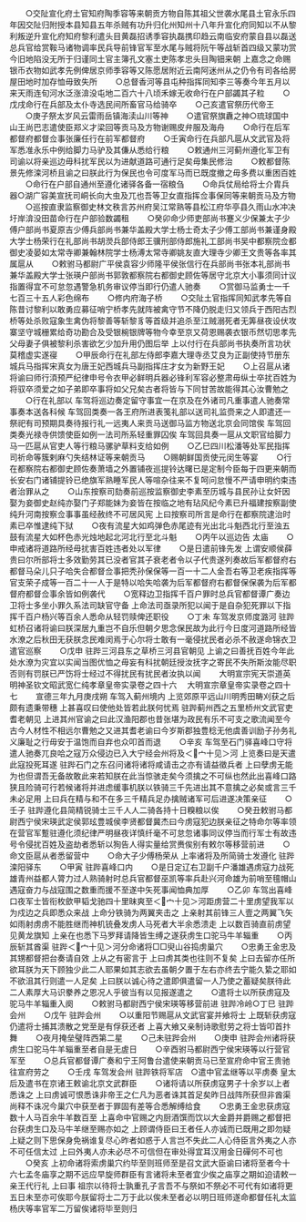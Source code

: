 <!-- { "loadSidebar": true } -->
　　○交阯宣化府土官知府陶季容等来朝贡方物自陈其祖父世袭水尾县土官永乐四年因交阯归附授本县知县五年杀贼有功升归化州知州十八年升宣化府同知以不从黎利叛逆升宣化府知府黎利遣头目黄磊招诱季容执磊携印趋云南临安府蒙自县以磊送总兵官给赏鞍马诸物调率民兵导前锋官军至水尾与贼将阮午等战斩首四级又蒙功赏今旧地陷没无所于归谨同土官主簿孔文塞土吏陈孝忠头目陶钿来朝  上嘉念之命赐银币衣物如武孝先例俾居京师季容等又陈愿居附近云南阿迷州从之仍令有司各给房屋田地时加存恤毋致失所
　　○总督香河等县屯种指挥同知李三等奏今年五月以来天雨连旬河水泛涨渰没屯地二百六十八顷禾嫁无收命行在户部蠲其子粒
　　○戊戌命行在兵部及太仆寺选民间所畜官马给骑卒
　　○己亥遣官祭历代帝王
　　○庚子祭太岁风云雷雨岳镇海渎山川等神
　　○遣官祭旗纛之神○琉球国中山王尚巴志遣使臣郑义才梁回等贡马及方物谢赐皮弁服及海舟
　　○命行在后军都督府都督佥事张廉任行在前军都督府
　　○壬寅命行在兵部凡扈从文武官及将军悉准永乐中例给脚力马驴及其傔从悉给行粮
　　○敕通州三河蓟州遵化军卫有司谕以将亲巡边毋科扰军民以为进献道路可通行足矣毋集民修治
　　○敕都督陈景先修滦河桥且谕之曰朕此行为保民也令可度军马而已既度撤之毋多费以重困百姓
　　○命行在户部自通州至遵化诸驿各备一宿粮刍
　　○命兵仗局给将士介胄兵器○湖广容美宣抚司峒长向大虫及兀也吾等卫女直指挥佥事保同等来朝贡马及方物
　　○巡按直隶监察御史林文秩言苏州府吴江常熟等县松江府华亭县久雨山水冲决圩岸渰没田苗命行在户部验数蠲租
　　○癸卯命少师吏部尚书蹇义少保兼太子少傅户部尚书夏原吉少傅兵部尚书兼华盖殿大学士杨士奇太子少傅工部尚书兼谨身殿大学士杨荣行在礼部尚书胡濙兵部侍郎王骥刑部侍郎施礼工部尚书吴中都察院佥都御史凌晏如太常寺卿兼翰林院学士杨溥太常寺卿姚友直大理寺少卿王文贵等各率其属扈从
　　○敕驸马都尉广平侯袁容少师隆平侯张信行在兵部尚书张本礼部尚书兼华盖殿大学士张瑛户部尚书郭敦都察院右都御史顾佐等居守北京大小事须同计议指置得宜不可怠忽遇警急机务审议停当即行仍遣人驰奏
　　○赏御马监勇士一千七百三十五人彩色绵布
　　○修内府海子桥
　　○交阯土官指挥同知武孝先等自陈昔讨黎利以敢勇应募征哨宁桥孝先就阵被禽守节不降仍脱走归又领兵于西阳古烈桥等处杀败寇象生禽伪将黎善等斩黎豸等首级并追杀至江贼溺死者无筭昼夜设伏攻寨坚守城栅累给奇功勘合及受银椀银牌等物今幸至京又荷恩赐袭衣银币然切思孝先父母妻子俱被黎利杀害欲乞少加升用仍图后举  上以付行在兵部尚书执奏所言功状莫稽虚实遂寑
　　○甲辰命行在礼部左侍郎李嘉大理寺丞艾良为正副使持节册东城兵马指挥宋真女为唐王妃西城兵马副指挥庄才女为新野王妃
　　○上召扈从诸将谕曰师行湏预严纪律申号令衣甲必鲜明兵器必锋利军容必整肃毋纵士卒扰百姓为将驭卒须爱之如子弟即卒事将如父兄矣古者将皆与下同甘苦故能得其心汝曹勉之
　　○行在礼部以  车驾将巡边奏定留守事宜一在京及在外诸司凡重事遣人驰奏常事奏本送各科候  车驾回类奏一各王府所进表笺礼部以送司礼监赍来之人即遣还一祭祀有司预期具奏待报行礼一远夷人来贡马送御马监方物送北京会同馆俟  车驾回类奏光禄寺供馈使臣如例一法司所系轻重罪囚俟  车驾回具奏一扈从文职官给脚力马一匹扈从官吏人等行粮马骡驴草料支给如例
　　○乙巳四川松潘等处军民指挥司祈命等簇剌麻勺失结林证等来朝贡马
　　○赐朝鲜国贡使元闵生等宴
　　○行在都察院右都御史顾佐奏萧墙之外置铺夜巡提铃达曙已是定制今臣每于四更来朝而长安右门诸铺提铃已绝旗军熟睡军民人等喧杂往来不复呵问怠慢不严请申明约束违者治罪从之
　　○山东按察司劾奏前巡按监察御史李素至历城与县民孙让女奸因娶为妾御史赵纯亦娶门子郑能妹为妾皆在按临之地有玷风纪今素已升福建按察副使纯升河南按察佥事事虽经赦终不可居风宪  上曰按察司所言是命行在都察院逮治时素已卒惟逮纯下狱
　　○夜有流星大如鸡弹色赤尾迹有光出北斗魁西北行至浊五鼓有流星大如杯色赤光烛地起北河北行至北斗魁
　　○丙午以巡边告  太庙
　　○申戒诸将道路所经毋扰害百姓违者处以军律
　　○是日遣前锋先发  上谓安顺侯薛贵曰尔所部将士多效勤劳其已没者官其子衰老者令以子代贵遂列奏故后军都督府右都督马朵儿只子哈失合都督佥事把秃孙保保等一百一十二人金吾右等卫老疾指挥等官支荣子成等一百二十一人于是特以哈失哈袭为后军都督府右都督保保袭为后军都督府都督佥事余皆如例袭代
　　○宽释边卫指挥千百户罪时总兵官都督谭广奏边卫将士多坐小罪久系法司缺官守备  上命法司亟录所犯以闻于是自杂犯死罪以下指挥千百户杨兴等百余人悉命从轻罚赎俾还职役
　　○丁未  车驾发京师度潞河  驻跸虹桥召诸将谕曰朕深居九重岂不自乐但朝夕思念保民故为此行今日度河道路所经皆水潦之后秋田无获朕念民难闵焉于心尔将士敢有一毫侵扰民者必杀不赦遂命锦衣卫遣官巡察
　　○戊申  驻跸三河县东之草桥三河县官朝见  上谕之曰善抚百姓今年此处水潦为灾宜以实闻当图优恤之毋妄有科扰朝廷授汝抚字之寄民不失所斯汝能尽职否则有罚朕已严饬将士经过不得扰民有扰民者汝执以闻
　　大明宣宗宪天崇道英明神圣钦文昭武宽仁纯孝章皇帝实录卷之四十六
　大明宣宗章皇帝实录卷之四十七
　　宣德三年九月庚戌朔  车驾入蓟州境内  上览郊原平远山川明秀田畴刈获之后颇有遗秉带穗  上甚喜叹曰使他处皆若此朕何忧焉  驻跸蓟州西之五里桥州文武官吏耆老朝见  上进其州官谕之曰此汉渔阳郡也昔张堪为政民有乐不可支之歌流闻至今古今人材性不相远尔曹勉之又进其耆老谕曰今岁斯郡独豊稔无他虞善训励子孙务礼义廉耻之行毋安于温饱而自弃也众叩首而退
　　○辛亥  车驾至石门驿喜峰口守将遣人驰奏兀良哈之寇万众侵边已入大宁经会州将及＜宀十见＞河  上览奏曰是天遣此寇投死耳遂  驻跸石门之东召问诸将诸将咸请击之亦有请益徵兵者  上曰孽虏无能为也但谓吾无备故敢此来若知朕在此当惊骇走矣今须擒之不可纵也然此出喜峰口路狭且险骑可行若候诸将并进虑缓事机朕以铁骑三千先进出其不意擒之必矣或言三千未必足用  上曰兵在精与和不在多三千精兵足办擒贼诸军可后进遂决策亲征
　　○壬子  驻跸遵化县简精锐骑士三千人人二骑各持十日糗粮以俟
　　○癸丑敕驸马都尉西宁侯宋瑛武定侯郭玹豊城侯李贤都督冀杰曰今虏寇犯边朕亲征之特命尔等率领在营官军蹔驻遵化须纪律严明昼夜详慎纤毫不可怠忽诸事同议停当而行军士有故违号令侵扰百姓及盗劫者悉斩以狥告人得实量给赏赉俟别有敕尔等移营前进
　　○命文臣扈从者悉留营中
　　○命大子少傅杨荣从  上率诸将及所简骑士发遵化  驻跸滦阳驿东
　　○甲寅  驻跸喜峰口内
　　○是日定辽右卫副千户潘雄遇虏寇力战死雄青州益都人膂力过人熟骑射时总兵官都督巫凯等率兵赴兴河命雄为前哨至氊帽山遇寇奋力与战寇围之数重而援不至遂中矢死事闻恤典加厚
　　○乙卯  车驾出喜峰口夜军士皆衔枚歛甲韬戈驰四十里昧爽至＜宀十见＞河距虏营二十里虏望我军以为戍边之兵即悉众来战  上命分铁骑为两翼夹击之  上亲射其前锋三人壹之两翼飞矢如雨射虏虏不能胜继而神机铳叠发虏人马死者大半余悉溃走  上以数百骑直前虏望见黄龙旗知  上亲在也悉下马罗拜请降皆生缚之遂获虏生口驼马牛羊辎重
　　○丙辰斩其酋渠  驻跸＜宀十见＞河分命诸将□□臾山谷捣虏巢穴
　　○忠勇王金忠及其甥都督把台奏请自效  上从之有密言于  上曰虏其类也往则不复矣  上曰去留亦任所欲耳朕为天下顾独少此二人耶果如其志欲去虽朝夕置于左右亦终去宁能久絷之耶如不欲沮其行则遣一人足矣  上曰朕以诚心待之遣即俱遣留一人乃使之蓄疑矣朕待此二人素厚大马识豢养之恩况人乎彼当有以见报遂遣之
　　○遣将士以所获虏寇及驼马牛羊辎重入阕
　　○敕驸马都尉西宁侯宋瑛等移营前进  驻跸冷岭○丁巳  驻跸会州
　　○戊午  驻跸会州
　　○以重阳节赐扈从文武官宴并飨将士  上既斩获虏寇仍遣将士捕其溃散之党至是有俘获还者  上喜大飨又亲制诗歌慰劳之将士皆叩首抃舞
　　○夜月掩垒璧阵西第二星
　　○己未驻跸会州
　　○庚申  驻跸会州诸将获虏生口驼马牛羊辎重至者自是无虗日
　　○辛酉驸马都尉西宁侯宋瑛等以行营官军至
　　○总兵官都督谭广奏和宁王阿鲁台遣使来朝贡马已至宣府命中官王贵驰往宣府劳之
　　○壬戌  车驾发会州  驻跸铁将军店　○遣中官孟继等以平虏奏  皇太后及遣书在京诸王敕谕北京文武群臣
　　○诸将请以所获虏寇男子十余岁以上者悉诛之  上曰虏诚可恨悉诛非帝王之仁凡为恶者诛其首足矣昨日战阵所获但非酋渠尚释不诛况今巢穴中获至者于罪固有差等合悉解缚给食
　　○忠勇王金忠获虏寇数十人马百余牛羊数百至  上喜命中官赐之内厨酒馔而饮以大金爵并爵赐之都督把台获虏生口及马牛羊继至赐亦如之  上顾谓侍臣曰王者任人亦诚而已既用之即勿疑上疑之则下思保身免祸谁复尽心昨者如惑于人言岂不失此二人心侍臣言外夷之人亦不可任信太过  上曰外夷人亦未必尽不可信但在审处得宜耳汉用金日磾何不可也
　　○癸亥  上初命诸将索虏巢穴约毕至则班师至是召文武大臣谕曰诸将至者今十六七孟冬庙享之期不远应早旋师群臣有言诸将未至者宜少俟之庙享之期如迫请敕一亲王代行礼  上曰事  祖宗以待将士孰重孔子言吾不与祭如不祭必不可代有如诸将更五日未至亦可俟耶今朕留将士二万于此以俟未至者必以明日班师遂命都督任礼太监杨庆等率官军二万留俟诸将毕至则归
